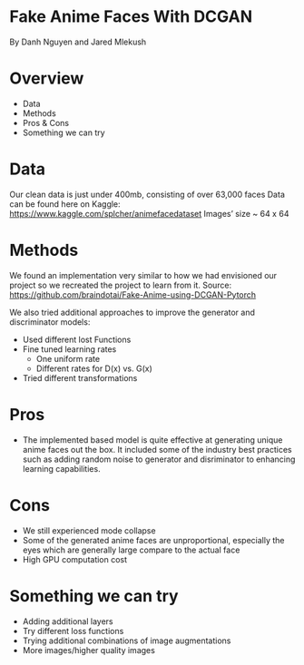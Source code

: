 # Fake Anime Faces With DCGAN
By Danh Nguyen and Jared Mlekush

# Overview
- Data
- Methods
- Pros & Cons
- Something we can try

# Data 
Our clean data is just under 400mb, consisting of over 63,000 faces
Data can be found here on Kaggle: https://www.kaggle.com/splcher/animefacedataset
Images’ size ~ 64 x 64 

# Methods
We found an implementation very similar to how we had envisioned our project so we recreated the project to learn from it. Source: https://github.com/braindotai/Fake-Anime-using-DCGAN-Pytorch

We also tried additional approaches to improve the generator and discriminator models:
- Used different lost Functions
- Fine tuned learning rates
    - One uniform rate
    - Different rates for D(x) vs. G(x)
- Tried different transformations

# Pros
- The implemented based model is quite effective at generating unique anime faces out the box. It included some of the industry best practices such as adding random noise to generator and disriminator to enhancing learning capabilities. 

# Cons
- We still experienced mode collapse
- Some of the generated anime faces are unproportional, especially the eyes which are generally large compare to the actual face
- High GPU computation cost

# Something we can try
- Adding additional layers
- Try different loss functions
- Trying additional combinations of image augmentations 
- More images/higher quality images



